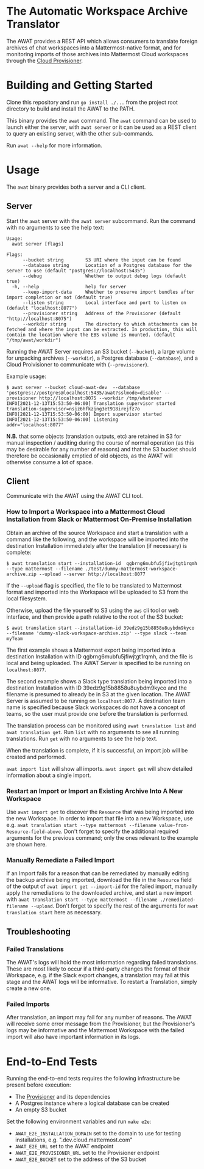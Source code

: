 # The Automatic Workspace Archive Translator

The AWAT provides a REST API which allows consumers to translate foreign archives of chat workspaces into a Mattermost-native format, and for monitoring imports of those archives into Mattermost Cloud workspaces through the [Cloud Provisioner](https://github.com/mattermost/mattermost-cloud).

# Building and Getting Started

Clone this repository and run `go install ./...` from the project root directory to build and install the AWAT to the PATH. 

This binary provides the `awat` command. The `awat` command can be used to launch either the server, with `awat server` or it can be used as a REST client to query an existing server, with the other sub-commands.

Run `awat --help` for more information.

# Usage

The `awat` binary provides both a server and a CLI client.

## Server

Start the `awat` server with the `awat server` subcommand. Run the command with no arguments to see the help text:

```shell
Usage:
  awat server [flags]

Flags:
      --bucket string        S3 URI where the input can be found
      --database string      Location of a Postgres database for the server to use (default "postgres://localhost:5435")
      --debug                Whether to output debug logs (default true)
  -h, --help                 help for server
      --keep-import-data     Whether to preserve import bundles after import completion or not (default true)
      --listen string        Local interface and port to listen on (default "localhost:8077")
      --provisioner string   Address of the Provisioner (default "http://localhost:8075")
      --workdir string       The directory to which attachments can be fetched and where the input can be extracted. In production, this will contain the location where the EBS volume is mounted. (default "/tmp/awat/workdir")
```

Running the AWAT Server requires an S3 bucket (`--bucket`), a large volume for unpacking archives (`--workdir`), a Postgres database (`--database`), and a Cloud Proivisioner to communicate with (`--provisioner`).

Example usage:

```shell
$ awat server --bucket cloud-awat-dev  --database 'postgres://postgres@localhost:5435/awat?sslmode=disable' --provisioner http://localhost:8075 --workdir /tmp/whatever
INFO[2021-12-13T15:53:50-06:00] Translation supervisor started                translation-supervisor=nsjz6hfkzjng3et918irejfz7o
INFO[2021-12-13T15:53:50-06:00] Import supervisor started                    
INFO[2021-12-13T15:53:50-06:00] Listening                                     addr="localhost:8077"
```

**N.B.** that some objects (translation outputs, etc) are retained in S3 for manual inspection / auditing during the course of normal operation (as this may be desirable for any number of reasons) and that the S3 bucket should therefore be occasionally emptied of old objects, as the AWAT will otherwise consume a lot of space.

## Client

Communicate with the AWAT using the AWAT CLI tool. 

### How to Import a Workspace into a Mattermost Cloud Installation from Slack or Mattermost On-Premise Installation
Obtain an archive of the source Workspace and start a translation with a command like the following, and the workspace will be imported into the destination Installation immediately after the translation (if necessary) is complete:

```shell
$ awat translation start --installation-id  qgbrng6mubfu5jfiwjtgt1rqmh --type mattermost --filename ./test/dummy-mattermost-workspace-archive.zip --upload --server http://localhost:8077
```
If the `--upload` flag is specified, the file to be translated to Mattermost format and imported into the Workspace will be uploaded to S3 from the local filesystem. 

Otherwise, upload the file yourself to S3 using the `aws` cli tool or web interface, and then provide a path relative to the root of the S3 bucket:
```shell
$ awat translation start --installation-id 39edz9g15b8858u8uybdm9kyco --filename 'dummy-slack-workspace-archive.zip' --type slack --team myTeam
```

The first example shows a Mattermost export being imported into a destination Installation with ID qgbrng6mubfu5jfiwjtgt1rqmh, and the file is local and being uploaded. The AWAT Server is specified to be running on `localhost:8077`.

The second example shows a Slack type translation being imported into a destination Installation with ID 39edz9g15b8858u8uybdm9kyco and the filename is presumed to already be in S3 at the given location. The AWAT Server is assumed to be running on `localhost:8077`. A destination team name is specified because Slack workspaces do not have a concept of teams, so the user must provide one before the translation is performed.

The translation process can be monitored using `awat translation list` and `awat translation get`. Run `list` with no arguments to see all running translations. Run `get` with no arguments to see the help text.

When the translation is complete, if it is successful, an import job will be created and performed. 

`awat import list` will show all imports. 
`awat import get` will show detailed information about a single import.

### Restart an Import or Import an Existing Archive Into A New Workspace

Use `awat import get` to discover the `Resource` that was being imported into the new Workspace.
In order to import that file into a new Workspace, use e.g. `awat translation start --type mattermost --filename value-from-Resource-field-above`. Don't forget to specify the additional required arguments for the previous command; only the ones relevant to the example are shown here.

### Manually Remediate a Failed Import

If an Import fails for a reason that can be remediated by manually editing the backup archive being imported, download the file in the `Resource` field of the output of `awat import get --import-id` for the failed import, manually apply the remediations to the downloaded archive, and start a new import with `awat translation start --type mattermost --filename ./remediated-filename --upload`. Don't forget to specify the rest of the arguments for `awat translation start` here as necessary.

## Troubleshooting

### Failed Translations

The AWAT's logs will hold the most information regarding failed translations. These are most likely to occur if a third-party changes the format of their Workspace, e.g. if the Slack export changes, a translation may fail at this stage and the AWAT logs will be informative.
To restart a Translation, simply create a new one.

### Failed Imports

After translation, an import may fail for any number of reasons. The AWAT will receive some error message from the Provisioner, but the Provisioner's logs may be informative and the Mattermost Workspace with the failed import will also have important information in its logs.

# End-to-End Tests

Running the end-to-end tests requires the following infrastructure be present before execution:
- The [Provisioner](https://github.com/mattermost/mattermost-cloud) and its dependencies
- A Postgres instance where a logical database can be created
- An empty S3 bucket

Set the following environment variables and run `make e2e`:
- `AWAT_E2E_INSTALLATION_DOMAIN` set to the domain to use for testing installations, e.g. ".dev.cloud.mattermost.com"
- `AWAT_E2E_URL` set to the AWAT endpoint
- `AWAT_E2E_PROVISIONER_URL` set to the Provisioner endpoint
- `AWAT_E2E_BUCKET` set to the address of the S3 bucket
